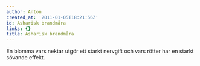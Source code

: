 ```yaml
---
author: Anton
created_at: '2011-01-05T18:21:56Z'
id: Asharisk brandmåra
links: {}
title: Asharisk brandmåra
---
```


En blomma vars nektar utgör ett starkt nervgift och vars rötter har en starkt sövande effekt.
